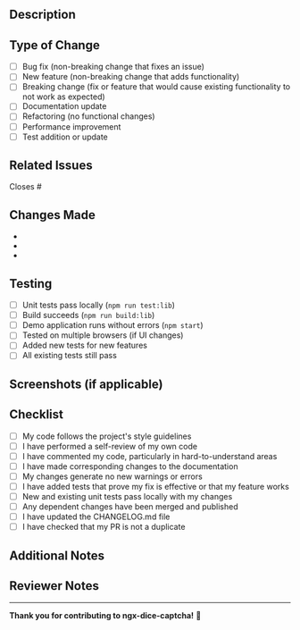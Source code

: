 ## Description

<!-- Provide a clear and concise description of your changes -->

## Type of Change

<!-- Mark the relevant option with an "x" -->

- [ ] Bug fix (non-breaking change that fixes an issue)
- [ ] New feature (non-breaking change that adds functionality)
- [ ] Breaking change (fix or feature that would cause existing functionality to not work as expected)
- [ ] Documentation update
- [ ] Refactoring (no functional changes)
- [ ] Performance improvement
- [ ] Test addition or update

## Related Issues

<!-- Link to related issues using #issue_number -->

Closes #

## Changes Made

<!-- List the main changes in your PR -->

-
-
-

## Testing

<!-- Describe the tests you ran and their results -->

- [ ] Unit tests pass locally (`npm run test:lib`)
- [ ] Build succeeds (`npm run build:lib`)
- [ ] Demo application runs without errors (`npm start`)
- [ ] Tested on multiple browsers (if UI changes)
- [ ] Added new tests for new features
- [ ] All existing tests still pass

## Screenshots (if applicable)

<!-- Add screenshots for UI changes -->

## Checklist

<!-- Mark completed items with an "x" -->

- [ ] My code follows the project's style guidelines
- [ ] I have performed a self-review of my own code
- [ ] I have commented my code, particularly in hard-to-understand areas
- [ ] I have made corresponding changes to the documentation
- [ ] My changes generate no new warnings or errors
- [ ] I have added tests that prove my fix is effective or that my feature works
- [ ] New and existing unit tests pass locally with my changes
- [ ] Any dependent changes have been merged and published
- [ ] I have updated the CHANGELOG.md file
- [ ] I have checked that my PR is not a duplicate

## Additional Notes

<!-- Add any additional context or notes for reviewers -->

## Reviewer Notes

<!-- This section is for reviewers to add comments -->

---

**Thank you for contributing to ngx-dice-captcha!** 🎲
